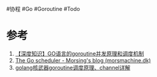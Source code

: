 #协程 #Go #Goroutine #Todo 

# 参考
1. [【深度知识】GO语言的goroutine并发原理和调度机制](https://www.jianshu.com/p/4afa0679851d)
2. [The Go scheduler - Morsing's blog (morsmachine.dk)](https://morsmachine.dk/go-scheduler)
3. [golang核武器goroutine调度原理、channel详解](https://www.cnblogs.com/wdliu/p/9272220.html)